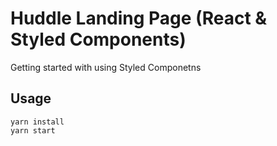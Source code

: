 # Huddle Landing Page (React & Styled Components)

Getting started with using Styled Componetns

## Usage

```
yarn install
yarn start
```
